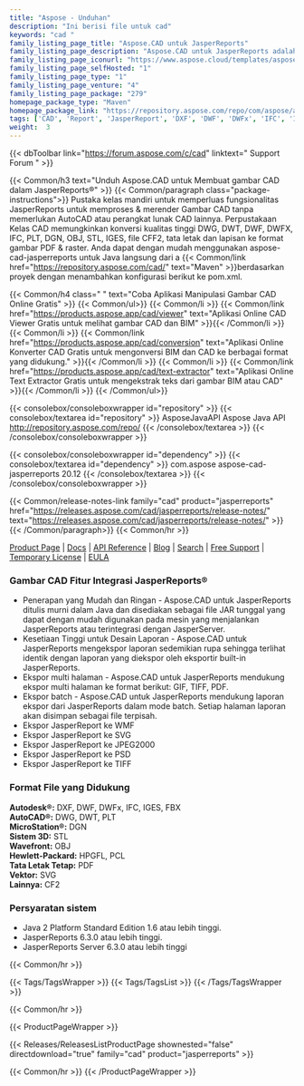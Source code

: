```yaml
---
title: "Aspose - Unduhan"
description: "Ini berisi file untuk cad"
keywords: "cad "
family_listing_page_title: "Aspose.CAD untuk JasperReports"
family_listing_page_description: "Aspose.CAD untuk JasperReports adalah satu-satunya solusi di pasar yang memungkinkan untuk mengekspor laporan dari JasperReports ke berbagai format file gambar vektor dan raster seperti PDF, WMF, SVG, EMF, BMP, GIF, JPG, JPEG, DICOM, WEBP , JP2, JPEG2000, PNG, TIFF, PSD dan beroperasi dengan berbagai format file CAD dan BIM: DWG, DXF, DWT, DGN, DWF, DWFX, IFC, STL, IGES, PLT, CF2, OBJ, HPGL, IGS"
family_listing_page_iconurl: "https://www.aspose.cloud/templates/aspose/img/products/cad/aspose_cad-for-jasperreports.svg"
family_listing_page_selfHosted: "1"
family_listing_page_type: "1"
family_listing_page_venture: "4"
family_listing_page_package: "279"
homepage_package_type: "Maven"
homepage_package_link: "https://repository.aspose.com/repo/com/aspose/aspose-cad-jasperreports/"
tags: ['CAD', 'Report', 'JasperReport', 'DXF', 'DWF', 'DWFx', 'IFC', 'IGES', 'FBX', 'DWG', 'DWT', 'PLT', 'DGN', 'STL', 'OBJ', 'HPGFL', 'PCL', 'PDF', 'SVG', 'CF2', '3D', 'WMF', 'SVG', 'JPEG2000', 'PSD', 'TIFF', 'Java', 'JAR']
weight:  3
---
```


{{< dbToolbar link="https://forum.aspose.com/c/cad" linktext=" Support Forum " >}}

{{< Common/h3 text="Unduh Aspose.CAD untuk Membuat gambar CAD dalam JasperReports®"  >}}
{{< Common/paragraph class="package-instructions">}}
Pustaka kelas mandiri untuk memperluas fungsionalitas JasperReports untuk memproses & merender Gambar CAD tanpa memerlukan AutoCAD atau perangkat lunak CAD lainnya. Perpustakaan Kelas CAD memungkinkan konversi kualitas tinggi DWG, DWT, DWF, DWFX, IFC, PLT, DGN, OBJ, STL, IGES, file CFF2, tata letak dan lapisan ke format gambar PDF & raster.
Anda dapat dengan mudah menggunakan aspose-cad-jasperreports untuk Java langsung dari a
{{< Common/link href="https://repository.aspose.com/cad/" text="Maven"  >}}berdasarkan proyek dengan menambahkan konfigurasi berikut ke pom.xml.

{{< Common/h4 class=" " text="Coba Aplikasi Manipulasi Gambar CAD Online Gratis" >}}
{{< Common/ul>}}
{{< Common/li >}} 
{{< Common/link href="https://products.aspose.app/cad/viewer" text="Aplikasi Online CAD Viewer Gratis untuk melihat gambar CAD dan BIM"  >}}{{< /Common/li >}}
{{< Common/li >}} 
{{< Common/link href="https://products.aspose.app/cad/conversion" text="Aplikasi Online Konverter CAD Gratis untuk mengonversi BIM dan CAD ke berbagai format yang didukung."  >}}{{< /Common/li >}}
{{< Common/li >}} 
{{< Common/link href="https://products.aspose.app/cad/text-extractor" text="Aplikasi Online Text Extractor Gratis untuk mengekstrak teks dari gambar BIM atau CAD"  >}}{{< /Common/li >}}
{{< /Common/ul>}}

{{< consolebox/consoleboxwrapper id="repository" >}}
   {{< consolebox/textarea id="repository" >}}
      <repository>
      <id>AsposeJavaAPI</id>
      <name>Aspose Java API</name>
      <url>http://repository.aspose.com/repo/</url>
      </repository>
   {{< /consolebox/textarea >}}
{{< /consolebox/consoleboxwrapper >}}

{{< consolebox/consoleboxwrapper id="dependency" >}}
   {{< consolebox/textarea id="dependency" >}}
      <dependency>
      <groupId>com.aspose</groupId>
      <artifactId>aspose-cad-jasperreports</artifactId>
      <version>20.12</version>
      </dependency>
   {{< /consolebox/textarea >}}
{{< /consolebox/consoleboxwrapper >}}

{{< Common/release-notes-link family="cad" product="jasperreports" href="https://releases.aspose.com/cad/jasperreports/release-notes/" text="https://releases.aspose.com/cad/jasperreports/release-notes/"  >}}
{{< /Common/paragraph>}}
{{< Common/hr >}}

[Product Page](https://products.aspose.com/cad/jasperreports/) | [Docs](https://docs.aspose.com/cad/jasperreports/) | [API Reference](https://reference.aspose.com/cad/) | [Blog](https://blog.aspose.com/category/cad/) | [Search](https://search.aspose.com/) | [Free Support](https://forum.aspose.com/c/cad/19) | [Temporary License](https://purchase.aspose.com/temporary-license) | [EULA](https://about.aspose.com/legal/eula/)

### Gambar CAD Fitur Integrasi JasperReports®

- Penerapan yang Mudah dan Ringan - Aspose.CAD untuk JasperReports ditulis murni dalam Java dan disediakan sebagai file JAR tunggal yang dapat dengan mudah digunakan pada mesin yang menjalankan JasperReports atau terintegrasi dengan JasperServer.
- Kesetiaan Tinggi untuk Desain Laporan - Aspose.CAD untuk JasperReports mengekspor laporan sedemikian rupa sehingga terlihat identik dengan laporan yang diekspor oleh eksportir built-in JasperReports.
- Ekspor multi halaman - Aspose.CAD untuk JasperReports mendukung ekspor multi halaman ke format berikut: GIF, TIFF, PDF.
- Ekspor batch - Aspose.CAD untuk JasperReports mendukung laporan ekspor dari JasperReports dalam mode batch. Setiap halaman laporan akan disimpan sebagai file terpisah.
- Ekspor JasperReport ke WMF
- Ekspor JasperReport ke SVG
- Ekspor JasperReport ke JPEG2000
- Ekspor JasperReport ke PSD
- Ekspor JasperReport ke TIFF

### Format File yang Didukung

**Autodesk®:** DXF, DWF, DWFx, IFC, IGES, FBX\
**AutoCAD®:** DWG, DWT, PLT\
**MicroStation®:** DGN\
**Sistem 3D:** STL\
**Wavefront:** OBJ\
**Hewlett-Packard:** HPGFL, PCL\
**Tata Letak Tetap:** PDF\
**Vektor:** SVG\
**Lainnya:** CF2

### Persyaratan sistem

- Java 2 Platform Standard Edition 1.6 atau lebih tinggi.
- JasperReports 6.3.0 atau lebih tinggi.
- JasperReports Server 6.3.0 atau lebih tinggi

{{< Common/hr >}}

{{< Tags/TagsWrapper >}}
 {{< Tags/TagsList >}}
{{< /Tags/TagsWrapper >}}

{{< Common/hr >}}

{{< ProductPageWrapper >}}
<!-- ReleasesListProductPage-->
   {{< Releases/ReleasesListProductPage shownested="false"  directdownload="true" family="cad" product="jasperreports" >}}
<!-- /ReleasesListProductPage-->
{{< Common/hr >}}
{{< /ProductPageWrapper >}}

